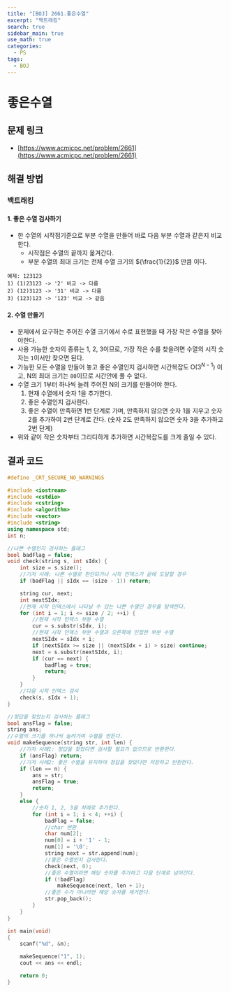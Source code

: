 ```yaml
---
title: "[BOJ] 2661.좋은수열"
excerpt: "백트래킹"
search: true
sidebar_main: true
use_math: true
categories:
  - PS
tags:
  - BOJ
---
```


# 좋은수열

## 문제 링크
- [https://www.acmicpc.net/problem/2661](https://www.acmicpc.net/problem/2661)

## 해결 방법
### 백트래킹
#### 1. 좋은 수열 검사하기
- 한 수열의 시작점기준으로 부분 수열을 만들어 바로 다음 부분 수열과 같은지 비교한다.
  - 시작점은 수열의 끝까지 옮겨간다.
  - 부분 수열의 최대 크기는 전체 수열 크기의 ${\frac{1}{2}}$ 만큼 이다.

```
예제: 123123
1) (1)23123 -> '2' 비교 -> 다름
2) (12)3123 -> '31' 비교 -> 다름
3) (123)123 -> '123' 비교 -> 같음
```

#### 2. 수열 만들기
- 문제에서 요구하는 주어진 수열 크기에서 수로 표현했을 때 가장 작은 수열을 찾아야한다.
- 사용 가능한 숫자의 종류는 1, 2, 3이므로, 가장 작은 수를 찾을려면 수열의 시작 숫자는 ```1```이서만 찾으면 된다.
- 가능한 모든 수열을 만들어 놓고 좋은 수열인지 검사하면 시간복잡도 O($3^{N-1}$) 이고, N의 최대 크기는 ```80```이므로 시간안에 풀 수 없다.
- 수열 크기 1부터 하나씩 늘려 주어진 N의 크기를 만들어야 한다.
  1. 현재 수열에서 숫자 1을 추가한다.
  2. 좋은 수열인지 검사한다.
  3. 좋은 수열이 만족하면 1번 단계로 가며, 만족하지 않으면 숫자 1을 지우고 숫자 2를 추가하여 2번 단계로 간다.
  (숫자 2도 만족하지 않으면 숫자 3을 추가하고 2번 단계)
- 위와 같이 작은 숫자부터 그리디하게 추가하면 시간복잡도를 크게 줄일 수 있다.

## 결과 코드

```cpp
#define _CRT_SECURE_NO_WARNINGS

#include <iostream>
#include <cstdio>
#include <cstring>
#include <algorithm>
#include <vector>
#include <string>
using namespace std;
int n;

//나쁜 수열인지 검사하는 플래그
bool badFlag = false;
void check(string s, int sIdx) {
	int size = s.size();
	//기저 사례: 나쁜 수열로 판단되거나 시작 인덱스가 끝에 도달할 경우
	if (badFlag || sIdx == (size - 1)) return;

	string cur, next;
	int nextSIdx;
	//현재 시작 인덱스에서 나타날 수 있는 나쁜 수열인 경우를 탐색한다.
	for (int i = 1; i <= size / 2; ++i) {
		//현재 시작 인덱스 부분 수열
		cur = s.substr(sIdx, i);
		//현재 시작 인덱스 부분 수열과 오른쪽에 인접한 부분 수열
		nextSIdx = sIdx + i;
		if (nextSIdx >= size || (nextSIdx + i) > size) continue;
		next = s.substr(nextSIdx, i);
		if (cur == next) {
			badFlag = true;
			return;
		}
	}
	//다음 시작 인덱스 검사
	check(s, sIdx + 1);
}

//정답을 찾았는지 검사하는 플래그
bool ansFlag = false;
string ans;
//수열의 크기를 하나씩 늘려가며 수열을 만든다.
void makeSequence(string str, int len) {
	//기저 사례1: 정답을 찾았다면 검사할 필요가 없으므로 반환한다.
	if (ansFlag) return;
	//기저 사례2: 좋은 수열을 유지하여 정답을 찾았다면 저장하고 반환한다.
	if (len == n) {
		ans = str;
		ansFlag = true;
		return;
	}
	else {
		//숫자 1, 2, 3을 차례로 추가한다.
		for (int i = 1; i < 4; ++i) {
			badFlag = false;
			//char 변환
			char num[2];
			num[0] = i + '1' - 1;
			num[1] = '\0';
			string next = str.append(num);
			//좋은 수열인지 검사한다.
			check(next, 0);
			//좋은 수열이라면 해당 숫자를 추가하고 다음 단계로 넘어간다.
			if (!badFlag)
				makeSequence(next, len + 1);
			//좋은 수가 아니라면 해당 숫자를 제거한다.
			str.pop_back();
		}
	}
}

int main(void)
{
	scanf("%d", &n);

	makeSequence("1", 1);
	cout << ans << endl;

	return 0;
}
```
